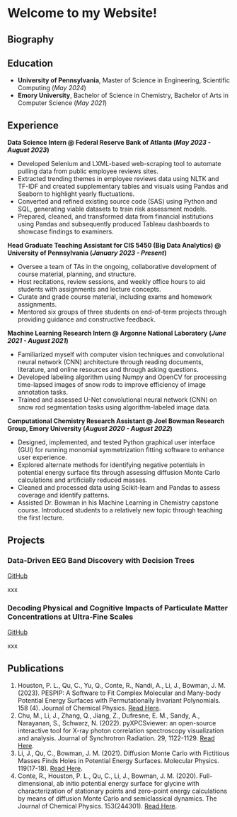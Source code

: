 # Welcome to my Website!

## Biography	


## Education							       		
<!-- - M.S.E., Scientific Computing | University of Pennsylvania (_May 2024_)	 			        		
- B.S., Chemistry & Computer Science | Emory University (_May 2021_) -->

- **University of Pennsylvania**, Master of Science in Engineering, Scientific Computing (_May 2024_)	
- **Emory University**, Bachelor of Science in Chemistry, Bachelor of Arts in Computer Science (_May 2021_)


## Experience
**Data Science Intern @ Federal Reserve Bank of Atlanta (_May 2023 - August 2023_)**
- Developed Selenium and LXML-based web-scraping tool to automate pulling data from public employee reviews sites. 
- Extracted trending themes in employee reviews data using NLTK and TF-IDF and created supplementary tables and visuals using Pandas and Seaborn to highlight yearly fluctuations.
- Converted and refined existing source code (SAS) using Python and SQL, generating viable datasets to train risk assessment models.
- Prepared, cleaned, and transformed data from financial institutions using Pandas and subsequently produced Tableau dashboards to showcase findings to examiners.

**Head Graduate Teaching Assistant for CIS 5450 (Big Data Analytics) @ University of Pennsylvania (_January 2023 - Present_)**
- Oversee a team of TAs in the ongoing, collaborative development of course material, planning, and structure. 
- Host recitations, review sessions, and weekly office hours to aid students with assignments and lecture concepts.
- Curate and grade course material, including exams and homework assignments. 
- Mentored six groups of three students on end-of-term projects through providing guidance and constructive feedback.

**Machine Learning Research Intern @ Argonne National Laboratory (_June 2021 - August 2021_)**
- Familiarized myself with computer vision techniques and convolutional neural network (CNN) architecture through reading documents, literature, and online resources and through asking questions. 
- Developed labeling algorithm using Numpy and OpenCV for processing time-lapsed images of snow rods to improve efficiency of image annotation tasks.
- Trained and assessed U-Net convolutional neural network (CNN) on snow rod segmentation tasks using algorithm-labeled image data.

**Computational Chemistry Research Assistant @ Joel Bowman Research Group, Emory University (_August 2020 - August 2022_)**
- Designed, implemented, and tested Python graphical user interface (GUI) for running monomial symmetrization fitting software to enhance user experience.
- Explored alternate methods for identifying negative potentials in potential energy surface fits through assessing diffusion Monte Carlo calculations and artificially reduced masses.
- Cleaned and processed data using Scikit-learn and Pandas to assess coverage and identify patterns.
- Assisted Dr. Bowman in his Machine Learning in Chemistry capstone course. Introduced students to a relatively new topic through teaching the first lecture.


## Projects
### Data-Driven EEG Band Discovery with Decision Trees
[GitHub](https://www.mdpi.com/1424-8220/22/8/3048)

xxx

<!-- ![EEG Band Discovery](/assets/img/eeg_band_discovery.jpeg) -->

### Decoding Physical and Cognitive Impacts of Particulate Matter Concentrations at Ultra-Fine Scales
[GitHub](https://www.mdpi.com/1424-8220/22/11/4240)

xxx

<!-- ![Bike Study](/assets/img/bike_study.jpeg) -->


## Publications
1. Houston, P. L., Qu, C., Yu, Q., Conte, R., Nandi, A., Li, J., Bowman, J. M. (2023). PESPIP: A Software to Fit Complex Molecular and Many-body Potential Energy Surfaces with Permutationally Invariant Polynomials. 158 (4). Journal of Chemical Physics. [Read Here](https://doi.org/10.1021/acs.jctc.0c00001). 
2. Chu, M., Li, J., Zhang, Q., Jiang, Z., Dufresne, E. M., Sandy, A., Narayanan, S., Schwarz, N. (2022). pyXPCSviewer: an open-source interactive tool for X-ray photon correlation spectroscopy visualization and analysis. Journal of Synchrotron Radiation. 29, 1122-1129. [Read Here](https://doi.org/10.1107/S1600577522004830). 
3. Li, J., Qu, C., Bowman, J. M. (2021). Diffusion Monte Carlo with Fictitious Masses Finds Holes in Potential Energy Surfaces. Molecular Physics. 119(17-18). [Read Here](https://doi.org/10.1080/00268976.2021.1976426). 
4. Conte, R., Houston, P. L., Qu, C., Li, J., Bowman, J. M. (2020). Full-dimensional, ab initio potential energy surface for glycine with characterization of stationary points and zero-point energy calculations by means of diffusion Monte Carlo and semiclassical dynamics. The Journal of Chemical Physics. 153(244301). [Read Here](https://doi.org/10.1063/5.0037175). 
